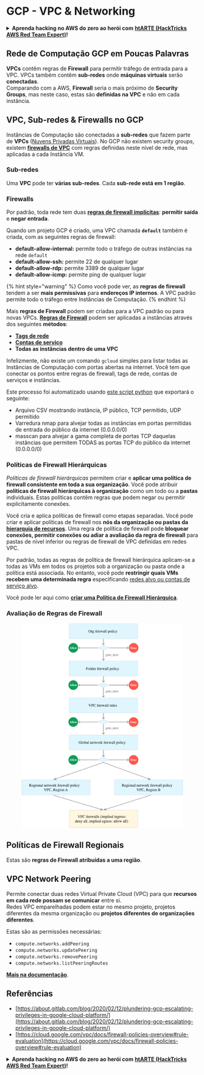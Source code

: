 # GCP - VPC & Networking

<details>

<summary><strong>Aprenda hacking no AWS do zero ao herói com</strong> <a href="https://training.hacktricks.xyz/courses/arte"><strong>htARTE (HackTricks AWS Red Team Expert)</strong></a><strong>!</strong></summary>

Outras formas de apoiar o HackTricks:

* Se você quer ver sua **empresa anunciada no HackTricks** ou **baixar o HackTricks em PDF**, confira os [**PLANOS DE ASSINATURA**](https://github.com/sponsors/carlospolop)!
* Adquira o [**material oficial PEASS & HackTricks**](https://peass.creator-spring.com)
* Descubra [**A Família PEASS**](https://opensea.io/collection/the-peass-family), nossa coleção de [**NFTs exclusivos**](https://opensea.io/collection/the-peass-family)
* **Junte-se ao grupo** 💬 [**Discord**](https://discord.gg/hRep4RUj7f) ou ao [**grupo do telegram**](https://t.me/peass) ou **siga-me** no **Twitter** 🐦 [**@carlospolopm**](https://twitter.com/carlospolopm)**.**
* **Compartilhe suas técnicas de hacking enviando PRs para os repositórios do GitHub** [**HackTricks**](https://github.com/carlospolop/hacktricks) e [**HackTricks Cloud**](https://github.com/carlospolop/hacktricks-cloud).

</details>

## **Rede de Computação GCP em Poucas Palavras**

**VPCs** contêm regras de **Firewall** para permitir tráfego de entrada para a VPC. VPCs também contêm **sub-redes** onde **máquinas virtuais** serão **conectadas**.\
Comparando com a AWS, **Firewall** seria o mais próximo de **Security Groups**, mas neste caso, estas são **definidas na VPC** e não em cada instância.

## **VPC, Sub-redes & Firewalls no GCP**

Instâncias de Computação são conectadas a **sub-redes** que fazem parte de **VPCs** ([Nuvens Privadas Virtuais](https://cloud.google.com/vpc/docs/vpc)). No GCP não existem security groups, existem [**firewalls de VPC**](https://cloud.google.com/vpc/docs/firewalls) com regras definidas neste nível de rede, mas aplicadas a cada Instância VM.

### Sub-redes

Uma **VPC** pode ter **várias sub-redes**. Cada **sub-rede está em 1 região**.

### Firewalls

Por padrão, toda rede tem duas [**regras de firewall implícitas**](https://cloud.google.com/vpc/docs/firewalls#default_firewall_rules): **permitir saída** e **negar entrada**.

Quando um projeto GCP é criado, uma VPC chamada **`default`** também é criada, com as seguintes regras de firewall:

* **default-allow-internal:** permite todo o tráfego de outras instâncias na rede `default`
* **default-allow-ssh:** permite 22 de qualquer lugar
* **default-allow-rdp:** permite 3389 de qualquer lugar
* **default-allow-icmp:** permite ping de qualquer lugar

{% hint style="warning" %}
Como você pode ver, as **regras de firewall** tendem a ser **mais permissivas** para **endereços IP internos**. A VPC padrão permite todo o tráfego entre Instâncias de Computação.
{% endhint %}

Mais **regras de Firewall** podem ser criadas para a VPC padrão ou para novas VPCs. [**Regras de Firewall**](https://cloud.google.com/vpc/docs/firewalls) podem ser aplicadas a instâncias através dos seguintes **métodos**:

* [**Tags de rede**](https://cloud.google.com/vpc/docs/add-remove-network-tags)
* [**Contas de serviço**](https://cloud.google.com/vpc/docs/firewalls#serviceaccounts)
* **Todas as instâncias dentro de uma VPC**

Infelizmente, não existe um comando `gcloud` simples para listar todas as Instâncias de Computação com portas abertas na internet. Você tem que conectar os pontos entre regras de firewall, tags de rede, contas de serviços e instâncias.

Este processo foi automatizado usando [este script python](https://gitlab.com/gitlab-com/gl-security/gl-redteam/gcp_firewall_enum) que exportará o seguinte:

* Arquivo CSV mostrando instância, IP público, TCP permitido, UDP permitido
* Varredura nmap para alvejar todas as instâncias em portas permitidas de entrada do público da internet (0.0.0.0/0)
* masscan para alvejar a gama completa de portas TCP daquelas instâncias que permitem TODAS as portas TCP do público da internet (0.0.0.0/0)

### Políticas de Firewall Hierárquicas <a href="#hierarchical-firewall-policies" id="hierarchical-firewall-policies"></a>

_Políticas de firewall hierárquicas_ permitem criar e **aplicar uma política de firewall consistente em toda a sua organização**. Você pode atribuir **políticas de firewall hierárquicas à organização** como um todo ou a **pastas** individuais. Estas políticas contêm regras que podem negar ou permitir explicitamente conexões.

Você cria e aplica políticas de firewall como etapas separadas. Você pode criar e aplicar políticas de firewall nos **nós da organização ou pastas da** [**hierarquia de recursos**](https://cloud.google.com/resource-manager/docs/cloud-platform-resource-hierarchy). Uma regra de política de firewall pode **bloquear conexões, permitir conexões ou adiar a avaliação da regra de firewall** para pastas de nível inferior ou regras de firewall de VPC definidas em redes VPC.

Por padrão, todas as regras de política de firewall hierárquica aplicam-se a todas as VMs em todos os projetos sob a organização ou pasta onde a política está associada. No entanto, você pode **restringir quais VMs recebem uma determinada regra** especificando [redes alvo ou contas de serviço alvo](https://cloud.google.com/vpc/docs/firewall-policies#targets).

Você pode ler aqui como [**criar uma Política de Firewall Hierárquica**](https://cloud.google.com/vpc/docs/using-firewall-policies#gcloud).

### Avaliação de Regras de Firewall

<figure><img src="../../../../.gitbook/assets/image (4) (5).png" alt=""><figcaption></figcaption></figure>

## Políticas de Firewall Regionais

Estas são **regras de Firewall atribuídas a uma região**.

## VPC Network Peering

Permite conectar duas redes Virtual Private Cloud (VPC) para que **recursos em cada rede possam se comunicar** entre si.\
Redes VPC emparelhadas podem estar no mesmo projeto, projetos diferentes da mesma organização ou **projetos diferentes de organizações diferentes**.

Estas são as permissões necessárias:

* `compute.networks.addPeering`
* `compute.networks.updatePeering`
* `compute.networks.removePeering`
* `compute.networks.listPeeringRoutes`

[**Mais na documentação**](https://cloud.google.com/vpc/docs/vpc-peering).
## Referências

* [https://about.gitlab.com/blog/2020/02/12/plundering-gcp-escalating-privileges-in-google-cloud-platform/](https://about.gitlab.com/blog/2020/02/12/plundering-gcp-escalating-privileges-in-google-cloud-platform/)
* [https://cloud.google.com/vpc/docs/firewall-policies-overview#rule-evaluation](https://cloud.google.com/vpc/docs/firewall-policies-overview#rule-evaluation)

<details>

<summary><strong>Aprenda hacking no AWS do zero ao herói com</strong> <a href="https://training.hacktricks.xyz/courses/arte"><strong>htARTE (HackTricks AWS Red Team Expert)</strong></a><strong>!</strong></summary>

Outras formas de apoiar o HackTricks:

* Se você quer ver sua **empresa anunciada no HackTricks** ou **baixar o HackTricks em PDF**, confira os [**PLANOS DE ASSINATURA**](https://github.com/sponsors/carlospolop)!
* Adquira o [**material oficial PEASS & HackTricks**](https://peass.creator-spring.com)
* Descubra [**A Família PEASS**](https://opensea.io/collection/the-peass-family), nossa coleção de [**NFTs**](https://opensea.io/collection/the-peass-family) exclusivos
* **Junte-se ao grupo** 💬 [**Discord**](https://discord.gg/hRep4RUj7f) ou ao grupo [**telegram**](https://t.me/peass) ou **siga-me** no **Twitter** 🐦 [**@carlospolopm**](https://twitter.com/carlospolopm)**.**
* **Compartilhe suas técnicas de hacking enviando PRs para os repositórios github** [**HackTricks**](https://github.com/carlospolop/hacktricks) e [**HackTricks Cloud**](https://github.com/carlospolop/hacktricks-cloud).

</details>
